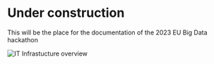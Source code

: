 # Under construction

This will be the place for the documentation of the 2023 EU Big Data hackathon

![IT Infrastucture overview](img/in_infra_overview)